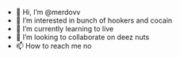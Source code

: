 - 👋 Hi, I’m @merdovv
- 👀 I’m interested in bunch of hookers and cocain  
- 🌱 I’m currently learning to live 
- 💞️ I’m looking to collaborate on deez nuts
- 📫 How to reach me no

<!---
merdovv/merdovv is a ✨ special ✨ repository because its `README.md` (this file) appears on your GitHub profile.
You can click the Preview link to take a look at your changes.
--->
